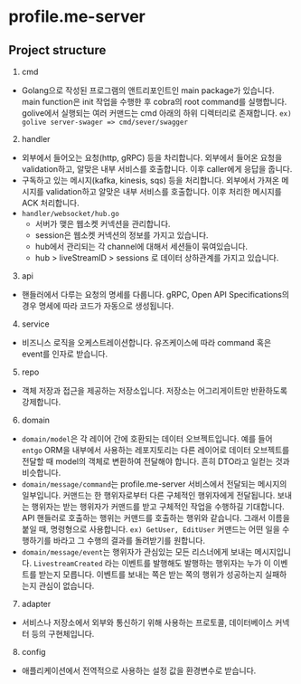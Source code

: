 # profile.me-server

## Project structure

1. cmd

- Golang으로 작성된 프로그램의 앤트리포인트인 main package가 있습니다. main function은 init 작업을 수행한 후 cobra의 root command를 실행합니다. golive에서 실행되는 여러 커맨드는 cmd 아래의 하위 디렉터리로 존재합니다. `ex) golive server-swager => cmd/sever/swagger`

2. handler

- 외부에서 들어오는 요청(http, gRPC) 등을 차리합니다. 외부에서 들어온 요청을 validation하고, 알맞은 내부 서비스를 호출합니다. 이후 caller에게 응답을 줍니다.
- 구독하고 있는 메시지(kafka, kinesis, sqs) 등을 처리합니다. 외부에서 가져온 메시지를 validation하고 알맞은 내부 서비스를 호출합니다. 이후 처리한 메시지를 ACK 처리합니다.
- `handler/websocket/hub.go`
  - 서버가 맺은 웹소켓 커넥션을 관리합니다.
  - session은 웹소켓 커넥션의 정보를 가지고 있습니다.
  - hub에서 관리되는 각 channel에 대해서 세션들이 묶여있습니다.
  - hub > liveStreamID > sessions 로 데이터 상하관계를 가지고 있습니다.

3. api

- 핸들러에서 다루는 요청의 명세를 다룹니다. gRPC, Open API Specifications의 경우 명세에 따라 코드가 자동으로 생성됩니다.

4. service

- 비즈니스 로직을 오케스트레이션합니다. 유즈케이스에 따라 command 혹은 event를 인자로 받습니다.

5. repo

- 객체 저장과 접근을 제공하는 저장소입니다. 저장소는 어그리게이트만 반환하도록 강제합니다.

6. domain

- `domain/model`은 각 레이어 간에 호환되는 데이터 오브젝트입니다. 예를 들어 `entgo` ORM을 내부에서 사용하는 레포지토리는 다른 레이어로 데이터 오브젝트를 전달할 때 model의 객체로 변환하여 전달해야 합니다. 흔히 DTO라고 일컫는 것과 비슷합니다.
- `domain/message/command`는 profile.me-server 서비스에서 전달되는 메시지의 일부입니다. 커맨드는 한 행위자로부터 다른 구체적인 행위자에게 전달됩니다. 보내는 행위자는 받는 행위자가 커맨드를 받고 구체적인 작업을 수행하길 기대합니다. API 핸들러로 호출하는 행위는 커맨드를 호출하는 행위와 같습니다. 그래서 이름을 붙일 때, 명령형으로 사용합니다. `ex) GetUser, EditUser` 커맨드는 어떤 일을 수행하기를 바라고 그 수행의 결과를 돌려받기를 원합니다.
- `domain/message/event`는 행위자가 관심있는 모든 리스너에게 보내는 메시지입니다. `LivestreamCreated` 라는 이벤트를 발행해도 발행하는 행위자는 누가 이 이벤트를 받는지 모릅니다. 이벤트를 보내는 쪽은 받는 쪽의 행위가 성공하는지 실패하는지 관심이 없습니다.

7. adapter

- 서비스나 저장소에서 외부와 통신하기 위해 사용하는 프로토콜, 데이터베이스 커넥터 등의 구현체입니다.

8. config

- 애플리케이션에서 전역적으로 사용하는 설정 값을 환경변수로 받습니다.
